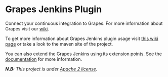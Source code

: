 Grapes Jenkins Plugin
=====================

Connect your continuous integration to Grapes.
For more information about Grapes visit our [wiki](https://github.com/Axway/Grapes/wiki).

To get more information about Grapes Jenkins plugin usage visit [this wiki page](https://github.com/Axway/Grapes/wiki/Jenkins-plugin-usage) or take a look to the maven site of the project.

You can also extend the Grapes Jenkins using its extension points. See the [documentation](https://github.com/Axway/Grapes/wiki/Extend-Jenkins-plugin) for more information.

<i><strong>N.B:</strong> This project is under [Apache 2 license].

   [Apache 2 license]: http://www.apache.org/licenses/LICENSE-2.0.html
